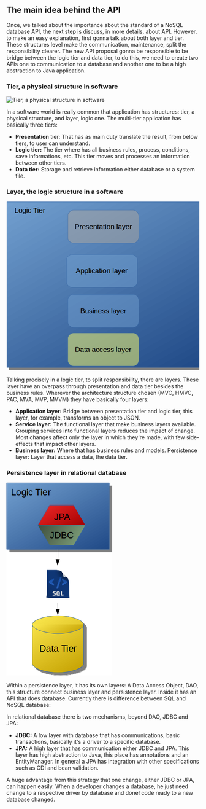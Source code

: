 

## The main idea behind the API


   Once, we talked about the importance about the standard of a NoSQL database API, the next step is discuss, in more details, about API. However, to make an easy explanation, first gonna talk about both layer and tier. These structures level make the communication, maintenance, split the responsibility clearer. The new API proposal gonna be responsible to be bridge between the logic tier and data tier, to do this, we need to create two APIs one to communication to a database and another one to be a high abstraction to Java application.




### Tier, a physical structure in software

![Tier, a physical structure in software
](../images/01.png)



  In a software world is really common that application has structures: tier, a physical structure, and layer, logic one. The multi-tier application has basically three tiers:

* **Presentation** 	tier: That has as main duty translate the result, from below tiers, to user can understand.	
* **Logic tier:** The tier where has all business rules, process, conditions, save 	informations, etc. This tier moves and processes an information between other tiers.
* **Data tier:** Storage and retrieve information either database or a system file.



### Layer, the logic structure in a software


![Layer, the logic structure in a software](../images/02.png)
 
 
   
   Talking precisely in a logic tier, to split responsibility, there are layers. These layer have an overpass through presentation and data tier besides the business rules. Wherever the architecture structure chosen (MVC, HMVC, PAC, MVA, MVP, MVVM) they have basically four layers:

* **Application layer:** Bridge between presentation tier and logic tier, this layer, for example, transforms an object to JSON.
* **Service layer:** The functional layer that make business layers available. Grouping services into functional layers reduces the impact of change. Most 	changes affect only the layer in which they're made, with few side-effects that impact other layers. 	
* **Business layer:** Where that has business rules and models.
Persistence layer: Layer that access a data, the data tier.


###	Persistence layer in relational database


![Persistence layer in relational database](../images/03.png)



  
  Within a persistence layer, it has its own layers: A Data Access Object, DAO, this structure connect business layer and persistence layer. Inside it has an API that does database. Currently there is difference between SQL and NoSQL database:

In relational database there is two mechanisms, beyond DAO, JDBC and JPA:

* **JDBC:** A low layer with database that has communications, basic transactions, 	basically it's a driver to a specific database.	
* **JPA:** A high layer that has communication either JDBC and JPA. This layer has 	high abstraction to Java, this place has annotations and an EntityManager. In general a JPA has integration with other specifications such as CDI and bean validation.
	 	 	
A huge advantage from this strategy that one change, either JDBC or JPA, can happen easily. When a developer changes a database, he just need change to a respective driver by database and done! code ready to a new database changed.